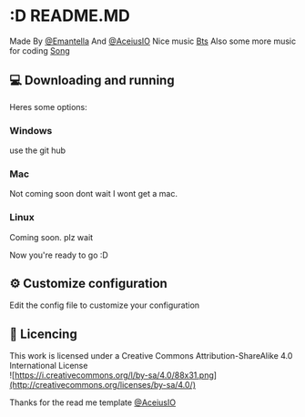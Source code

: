 # :D README.MD

Made By [@Emantella](https://github.com/Emantella) And [@AceiusIO](https://github.com/AceiusIO)
Nice music [Bts](https://www.youtube.com/watch?v=CuklIb9d3fI)
Also some more music for coding [Song](https://www.youtube.com/watch?v=dQw4w9WgXcQ)
## 💻 Downloading and running
Heres some options:
### Windows
 use the git hub
### Mac
 Not coming soon dont wait I wont get a mac.
### Linux
Coming soon. plz wait

Now you're ready to go :D

## ⚙️ Customize configuration
Edit the config file to customize your configuration

## 📜 Licencing
This work is licensed under a Creative Commons Attribution-ShareAlike 4.0 International License  
![https://i.creativecommons.org/l/by-sa/4.0/88x31.png](http://creativecommons.org/licenses/by-sa/4.0/)

Thanks for the read me template [@AceiusIO](https://github.com/AceiusIO/)
